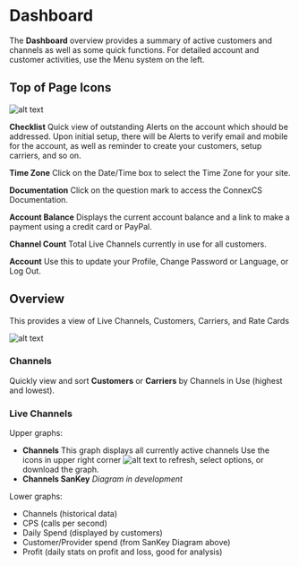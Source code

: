 # Dashboard

The **Dashboard** overview provides a summary of active customers and channels as well as some quick functions. For detailed account and customer activities, use the Menu system on the left.  

## Top of Page Icons
![alt text][top of page]

**Checklist** Quick view of outstanding Alerts on the account which should be addressed. Upon initial setup, there will be Alerts to verify email and mobile for the account, as well as reminder to create your customers, setup carriers, and so on. 

**Time Zone** Click on the Date/Time box to select the Time Zone for your site. 

**Documentation** Click on the question mark to access the ConnexCS Documentation.

**Account Balance** Displays the current account balance and a link to make a payment using a credit card or PayPal. 

**Channel Count** Total Live Channels currently in use for all customers.

**Account** Use this to update your Profile, Change Password or Language, or Log Out.


## Overview
This provides a view of Live Channels, Customers, Carriers, and Rate Cards

![alt text][dashboard]

### Channels 
Quickly view and sort **Customers** or **Carriers** by Channels in Use (highest and lowest).

### Live Channels
Upper graphs:

+ **Channels** This graph displays all currently active channels 
Use the icons in upper right corner ![alt text][profit] to refresh, select options, or download the graph. 
+ **Channels SanKey** *Diagram in development*

Lower graphs:

+ Channels (historical data)
+ CPS (calls per second)
+ Daily Spend (displayed by customers)
+ Customer/Provider spend (from SanKey Diagram above)
+ Profit (daily stats on profit and loss, good for analysis)


[top of page]: /customer-portal/img/topofpage.png
[dashboard]: /customer-portal/img/dashboard.png
[profit]: /customer-portal/img/profit.png
